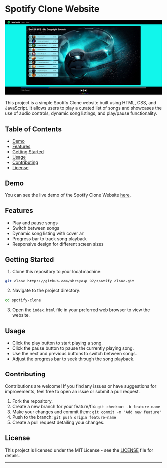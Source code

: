 # Spotify Clone Website

![Preview](preview.png)

This project is a simple Spotify Clone website built using HTML, CSS, and JavaScript. It allows users to play a curated list of songs and showcases the use of audio controls, dynamic song listings, and play/pause functionality.

## Table of Contents

- [Demo](#demo)
- [Features](#features)
- [Getting Started](#getting-started)
- [Usage](#usage)
- [Contributing](#contributing)
- [License](#license)

## Demo

You can see the live demo of the Spotify Clone Website [here](https://your-demo-link.com).

## Features

- Play and pause songs
- Switch between songs
- Dynamic song listing with cover art
- Progress bar to track song playback
- Responsive design for different screen sizes

## Getting Started

1. Clone this repository to your local machine:

```bash
git clone https://github.com/shreyasp-07/spotify-clone.git
```

2. Navigate to the project directory:

```bash
cd spotify-clone
```

3. Open the `index.html` file in your preferred web browser to view the website.

## Usage

- Click the play button to start playing a song.
- Click the pause button to pause the currently playing song.
- Use the next and previous buttons to switch between songs.
- Adjust the progress bar to seek through the song playback.

## Contributing

Contributions are welcome! If you find any issues or have suggestions for improvements, feel free to open an issue or submit a pull request.

1. Fork the repository.
2. Create a new branch for your feature/fix: `git checkout -b feature-name`
3. Make your changes and commit them: `git commit -m "Add new feature"`
4. Push to the branch: `git push origin feature-name`
5. Create a pull request detailing your changes.

## License

This project is licensed under the MIT License - see the [LICENSE](LICENSE) file for details.

---
